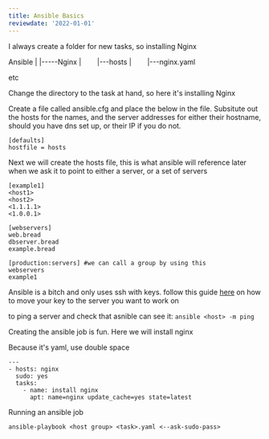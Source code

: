 ```yaml
---
title: Ansible Basics
reviewdate: '2022-01-01'
---
```


I always create a folder for new tasks, so installing Nginx

Ansible
|
|-----Nginx
|        |---hosts
|        |---nginx.yaml

etc

Change the directory to the task at hand, so here it's installing Nginx

Create a file called ansible.cfg and place the below in the file. Subsitute out the hosts for the names, and the server addresses for either their hostname, should you have dns set up, or their IP if you do not.

    [defaults]
    hostfile = hosts

Next we will create the hosts file, this is what ansible will reference later when we ask it to point to either a server, or a set of servers

    [example1]
    <host1>
    <host2>
    <1.1.1.1>
    <1.0.0.1>

    [webservers]
    web.bread
    dbserver.bread
    example.bread

    [production:servers] #we can call a group by using this
    webservers
    example1

Ansible is a bitch and only uses ssh with keys. follow this guide [here](http://bookstack.bread/books/kb-articles/page/ssh-keys "SSH Keys") on how to move your key to the server you want to work on

to ping a server and check that asnible can see it: `ansible <host> -m ping` 

Creating the ansible job is fun. Here we will install nginx

Because it's yaml, use double space

    ---
    - hosts: nginx
      sudo: yes
      tasks:
        - name: install nginx
          apt: name=nginx update_cache=yes state=latest

Running an ansible job

    ansible-playbook <host group> <task>.yaml <--ask-sudo-pass>
